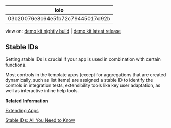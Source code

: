 <!-- loio03b20076e8c64e5fb72c79445017d92b -->

| loio |
| -----|
| 03b20076e8c64e5fb72c79445017d92b |

<div id="loio">

view on: [demo kit nightly build](https://openui5nightly.hana.ondemand.com/#/topic/03b20076e8c64e5fb72c79445017d92b) | [demo kit latest release](https://openui5.hana.ondemand.com/#/topic/03b20076e8c64e5fb72c79445017d92b)</div>

## Stable IDs

Setting stable IDs is crucial if your app is used in combination with certain functions.

Most controls in the template apps \(except for aggregations that are created dynamically, such as list items\) are assigned a stable ID to identify the controls in integration tests, extensibility tools like key user adaptation, as well as interactive inline help tools.

**Related Information**  


[Extending Apps](Extending_Apps_a264a9a.md)

[Stable IDs: All You Need to Know](Stable_IDs_All_You_Need_to_Know_f51dbb7.md)

